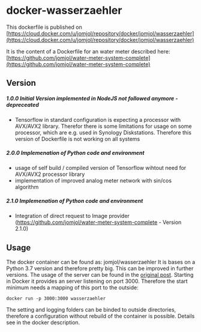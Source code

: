 # docker-wasserzaehler

This dockerfile is published on [https://cloud.docker.com/u/jomjol/repository/docker/jomjol/wasserzaehler](https://cloud.docker.com/u/jomjol/repository/docker/jomjol/wasserzaehler)

It is the content of a Dockerfile for an water meter described here: [https://github.com/jomjol/water-meter-system-complete](https://github.com/jomjol/water-meter-system-complete)

## Version
##### 1.0.0 Initial Version implemented in NodeJS not followed anymore - depreceated
* Tensorflow in standard configuration is expecting a processor with AVX/AVX2 library. Therefor there is some limitations for usage on some processor, which are e.g. used in Synology Diskstations. Therefore this version of Dockerfile is not working on all systems
##### 2.0.0 Implemenation of Python code and environment
* usage of self build / compiled version of Tensorflow wihtout need for AVX/AVX2 processor library
* implementation of improved analog meter network with sin/cos algorithm
##### 2.1.0 Implemenation of Python code and environment
* Integration of direct request to Image provider (https://github.com/jomjol/water-meter-system-complete - Version 2.1.0)
 


## Usage
The docker container can be found as: jomjol/wasserzaehler
It is bases on a Python 3.7 version and therefore pretty big. This can be improved in further versions. The usage of the server can be found in the [original post](https://github.com/jomjol/water-meter-system-complete). Starting in Docker it provides an server listening on port 3000. Therefore the start minimum needs a mapping of this port to the outside:

`docker run -p 3000:3000 wasserzaehler`

The setting and logging folders can be binded to outside directories, therefore a configuration without rebuild of the container is possible. Details see in the docker description.